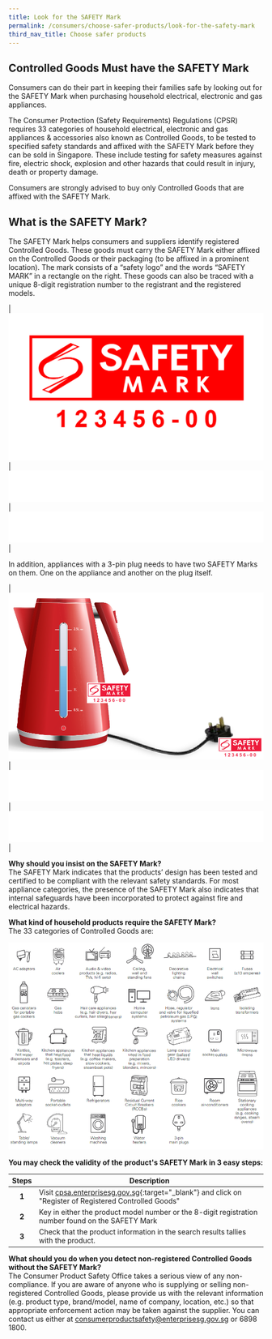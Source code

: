 ```yaml
---
title: Look for the SAFETY Mark
permalink: /consumers/choose-safer-products/look-for-the-safety-mark
third_nav_title: Choose safer products
---
```

## Controlled Goods Must have the SAFETY Mark
Consumers can do their part in keeping their families safe by looking out for the SAFETY Mark when purchasing household electrical, electronic and gas appliances.

The Consumer Protection (Safety Requirements) Regulations (CPSR) requires 33 categories of household electrical, electronic and gas appliances & accessories also known as Controlled Goods, to be tested to specified safety standards and affixed with the SAFETY Mark before they can be sold in Singapore. These include testing for safety measures against fire, electric shock, explosion and other hazards that could result in injury, death or property damage.

Consumers are strongly advised to buy only Controlled Goods that are affixed with the SAFETY Mark.

## What is the SAFETY Mark?
The SAFETY Mark helps consumers and suppliers identify registered Controlled Goods. These goods must carry the SAFETY Mark either affixed on the Controlled Goods or their packaging (to be affixed in a prominent location). The mark consists of a “safety logo” and the words “SAFETY MARK” in a rectangle on the right. These goods can also be traced with a unique 8-digit registration number to the registrant and the registered models.

|![safety mark](/images/about-us/safety-mark.jpg)|![blank](/images/consumers/blank.png)|![blank](/images/consumers/blank.png)|

In addition, appliances with a 3-pin plug needs to have two SAFETY Marks on them. One on the appliance and another on the plug itself.

|![appliance with 3 pins](/images/consumers/choose-safer-products/about-the-safety-mark/appliance-with-3pins.png)|![blank](/images/consumers/blank.png)|![blank](/images/consumers/blank.png)|

**Why should you insist on the SAFETY Mark?**<br>
The SAFETY Mark indicates that the products’ design has been tested and certified to be compliant with the relevant safety standards. For most appliance categories, the presence of the SAFETY Mark also indicates that internal safeguards have been incorporated to protect against fire and electrical hazards.

**What kind of household products require the SAFETY Mark?**<br>
The 33 categories of Controlled Goods are:

![33 categories of Controlled Goods](/images/about-us/33-categories-controlled-goods/33-cgs.png)<br>

**You may check the validity of the product's SAFETY Mark in 3 easy steps:**

|Steps|Description|
|:---:|----|
| **1**| Visit [cpsa.enterprisesg.gov.sg][1]{:target="_blank"} and click on "Register of Registered Controlled Goods"                                  
| **2**| Key in either the product model number or the 8-digit registration number found on the SAFETY Mark                                                    
| **3**| Check that the product information in the search results tallies with the product. 

[1]:https://cpsa.enterprisesg.gov.sg

**What should you do when you detect non-registered Controlled Goods without the SAFETY Mark?**<br>
The Consumer Product Safety Office takes a serious view of any non-compliance. If you are aware of anyone who is supplying or selling non-registered Controlled Goods, please provide us with the relevant information (e.g. product type, brand/model, name of company, location, etc.) so that appropriate enforcement action may be taken against the supplier. You can contact us either at <consumerproductsafety@enterprisesg.gov.sg> or 6898 1800.
